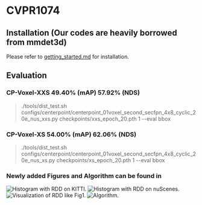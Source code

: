 # CVPR1074


## Installation (Our codes are heavily borrowed from mmdet3d)
Please refer to [getting_started.md](docs/en/getting_started.md) for installation.

## Evaluation

### CP-Voxel-XXS 49.40% (mAP) 57.92% (NDS)
> ./tools/dist_test.sh configs/centerpoint/centerpoint_01voxel_second_secfpn_4x8_cyclic_20e_nus_xxs.py checkpoints/xxs_epoch_20.pth 1 --eval bbox

### CP-Voxel-XS 54.00% (mAP) 62.06% (NDS)
> ./tools/dist_test.sh configs/centerpoint/centerpoint_01voxel_second_secfpn_4x8_cyclic_20e_nus_xs.py checkpoints/xs_epoch_20.pth 1 --eval bbox

### Newly added Figures and Algorithm can be found in
![Histogram with RDD on KITTI.](https://github.com/AnonymousResults2022/CVPR1074/blob/main/Fig2_KITTI_rdd.jpeg)
![Histogram with RDD on nuScenes.](https://github.com/AnonymousResults2022/CVPR1074/blob/main/Fig2_nuscenes_rdd.jpeg)
![Visualization of RDD like Fig1.](https://github.com/AnonymousResults2022/CVPR1074/blob/main/Fig_1_rdd.jpeg)
![Algorithm.](https://github.com/AnonymousResults2022/CVPR1074/blob/main/algorithm.jpeg)

